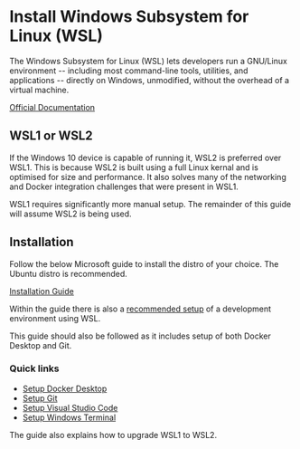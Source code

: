 # Install Windows Subsystem for Linux (WSL)
The Windows Subsystem for Linux (WSL) lets developers run a GNU/Linux environment -- including most command-line tools, utilities, and applications -- directly on Windows, unmodified, without the overhead of a virtual machine.

[Official Documentation](https://docs.microsoft.com/en-us/windows/wsl/about)

## WSL1 or WSL2
If the Windows 10 device is capable of running it, WSL2 is preferred over WSL1.  This is because WSL2 is built using a full Linux kernal and is optimised for size and performance.  It also solves many of the networking and Docker integration challenges that were present in WSL1.

WSL1 requires significantly more manual setup.  The remainder of this guide will assume WSL2 is being used.

## Installation
Follow the below Microsoft guide to install the distro of your choice. The Ubuntu distro is recommended.

[Installation Guide](https://docs.microsoft.com/en-us/windows/wsl/install-win10)

Within the guide there is also a [recommended setup](https://docs.microsoft.com/en-us/windows/wsl/setup/environment#set-up-your-linux-user-info) of a development environment using WSL.

This guide should also be followed as it includes setup of both Docker Desktop and Git.

### Quick links
- [Setup Docker Desktop](https://docs.microsoft.com/en-us/windows/wsl/tutorials/wsl-containers)
- [Setup Git](https://docs.microsoft.com/en-us/windows/wsl/tutorials/wsl-git)
- [Setup Visual Studio Code](https://docs.microsoft.com/en-us/windows/wsl/tutorials/wsl-vscode)
- [Setup Windows Terminal](https://docs.microsoft.com/en-us/windows/terminal/get-started)

The guide also explains how to upgrade WSL1 to WSL2.
